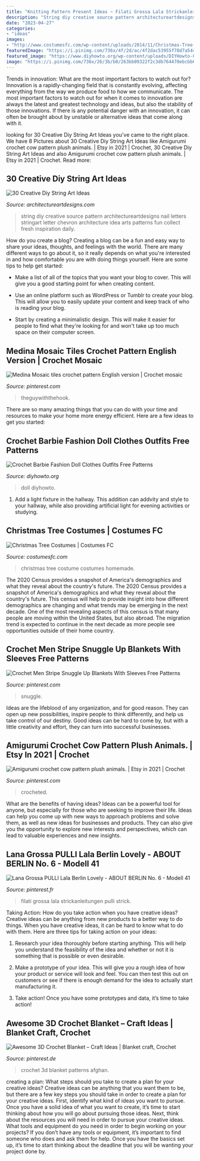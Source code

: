 ```yaml
---
title: "Knitting Pattern Present Ideas ~ Filati Grossa Lala Strickanleitungen Pulli Strick"
description: "String diy creative source pattern architectureartdesigns nail letters stringart letter chevron architecture idea arts patterns fun collect fresh inspiration daily"
date: "2023-04-27"
categories:
- "ideas"
images:
- "http://www.costumesfc.com/wp-content/uploads/2014/11/Christmas-Tree-Costume-Homemade.jpg"
featuredImage: "https://i.pinimg.com/736x/4f/2d/ac/4f2dac53955f78d7a544b50cad370c00.jpg"
featured_image: "https://www.diyhowto.org/wp-content/uploads/DIYHowto-Crochet-Doll-Clothes-Outfits-Free-Patterns-23-389x1024.jpg"
image: "https://i.pinimg.com/736x/26/3b/b0/263bb09322f2c3db764470ebcbb620cc.jpg"
---
```



Trends in innovation: What are the most important factors to watch out for?
Innovation is a rapidly-changing field that is constantly evolving, affecting everything from the way we produce food to how we communicate. The most important factors to watch out for when it comes to innovation are always the latest and greatest technology and ideas, but also the stability of those innovations. If there is any potential danger with an innovation, it can often be brought about by unstable or alternative ideas that come along with it.

	

		
looking for 30 Creative Diy String Art Ideas you've came to the right place. We have 8 Pictures about 30 Creative Diy String Art Ideas like Amigurumi crochet cow pattern plush animals. | Etsy in 2021 | Crochet, 30 Creative Diy String Art Ideas and also Amigurumi crochet cow pattern plush animals. | Etsy in 2021 | Crochet. Read more:
		
    
## 30 Creative Diy String Art Ideas

<img loading=lazy src="http://media-cache-ec0.pinimg.com/originals/51/17/21/51172114d73d441c38be13655b047f3f.jpg" onerror="this.onerror=null;this.src='https://tse4.mm.bing.net/th?id=OIP.8QR6Iq7JGAh5Y_a39vmAPwHaJ4&amp;pid=15.1';" alt="30 Creative Diy String Art Ideas">

_Source: architectureartdesigns.com_

>string diy creative source pattern architectureartdesigns nail letters stringart letter chevron architecture idea arts patterns fun collect fresh inspiration daily. 

	

How do you create a blog?
Creating a blog can be a fun and easy way to share your ideas, thoughts, and feelings with the world. There are many different ways to go about it, so it really depends on what you're interested in and how comfortable you are with doing things yourself. Here are some tips to help get started: 
- Make a list of all of the topics that you want your blog to cover. This will give you a good starting point for when creating content.

- Use an online platform such as WordPress or Tumblr to create your blog. This will allow you to easily update your content and keep track of who is reading your blog.

- Start by creating a minimalistic design. This will make it easier for people to find what they're looking for and won't take up too much space on their computer screen.

    
## Medina Mosaic Tiles Crochet Pattern English Version | Crochet Mosaic

<img loading=lazy src="https://i.pinimg.com/736x/04/62/61/04626111aca69465455169d187749772.jpg" onerror="this.onerror=null;this.src='https://tse2.mm.bing.net/th?id=OIP.t0j73M71S7nY3jOG26xvIwHaJ3&amp;pid=15.1';" alt="Medina Mosaic tiles crochet pattern English version | Crochet mosaic">

_Source: pinterest.com_

>theguywiththehook. 

	

There are so many amazing things that you can do with your time and resources to make your home more energy efficient. Here are a few ideas to get you started:

    
## Crochet Barbie Fashion Doll Clothes Outfits Free Patterns

<img loading=lazy src="https://www.diyhowto.org/wp-content/uploads/DIYHowto-Crochet-Doll-Clothes-Outfits-Free-Patterns-23-389x1024.jpg" onerror="this.onerror=null;this.src='https://tse4.mm.bing.net/th?id=OIP.VrfsYbSlNyZmc_0npR_PawAAAA&amp;pid=15.1';" alt="Crochet Barbie Fashion Doll Clothes Outfits Free Patterns">

_Source: diyhowto.org_

>doll diyhowto. 

	

1. Add a light fixture in the hallway. This addition can addvity and style to your hallway, while also providing artificial light for evening activities or studying.

    
## Christmas Tree Costumes | Costumes FC

<img loading=lazy src="http://www.costumesfc.com/wp-content/uploads/2014/11/Christmas-Tree-Costume-Homemade.jpg" onerror="this.onerror=null;this.src='https://tse1.mm.bing.net/th?id=OIP.zkPQt33y5mSmswTDdpXjYAHaJ4&amp;pid=15.1';" alt="Christmas Tree Costumes | Costumes FC">

_Source: costumesfc.com_

>christmas tree costume costumes homemade. 

	

The 2020 Census provides a snapshot of America's demographics and what they reveal about the country's future.
The 2020 Census provides a snapshot of America's demographics and what they reveal about the country's future. This census will help to provide insight into how different demographics are changing and what trends may be emerging in the next decade. One of the most revealing aspects of this census is that many people are moving within the United States, but also abroad. The migration trend is expected to continue in the next decade as more people see opportunities outside of their home country.

    
## Crochet Men Stripe Snuggle Up Blankets With Sleeves Free Patterns

<img loading=lazy src="https://i.pinimg.com/736x/21/d5/4f/21d54fc8e7468b91a63f8b3909831c29.jpg" onerror="this.onerror=null;this.src='https://tse3.mm.bing.net/th?id=OIP.EoXFOa0RAzEKvTqHZpCbdQHaPj&amp;pid=15.1';" alt="Crochet Men Stripe Snuggle Up Blankets With Sleeves Free Patterns">

_Source: pinterest.com_

>snuggle. 

	

Ideas are the lifeblood of any organization, and for good reason. They can open up new possibilities, inspire people to think differently, and help us take control of our destiny. Good ideas can be hard to come by, but with a little creativity and effort, they can turn into successful businesses.

    
## Amigurumi Crochet Cow Pattern Plush Animals. | Etsy In 2021 | Crochet

<img loading=lazy src="https://i.pinimg.com/736x/4f/2d/ac/4f2dac53955f78d7a544b50cad370c00.jpg" onerror="this.onerror=null;this.src='https://tse1.mm.bing.net/th?id=OIP.dyb0NSK1fbqjfoSEShyWjwHaLH&amp;pid=15.1';" alt="Amigurumi crochet cow pattern plush animals. | Etsy in 2021 | Crochet">

_Source: pinterest.com_

>crocheted. 

	

What are the benefits of having ideas?
Ideas can be a powerful tool for anyone, but especially for those who are seeking to improve their life. Ideas can help you come up with new ways to approach problems and solve them, as well as new ideas for businesses and products. They can also give you the opportunity to explore new interests and perspectives, which can lead to valuable experiences and new insights.

    
## Lana Grossa PULLI Lala Berlin Lovely - ABOUT BERLIN No. 6 - Modell 41

<img loading=lazy src="https://i.pinimg.com/736x/26/3b/b0/263bb09322f2c3db764470ebcbb620cc.jpg" onerror="this.onerror=null;this.src='https://tse3.mm.bing.net/th?id=OIP.0_yI4xe7hBHkZ2VLt9JwnwHaKB&amp;pid=15.1';" alt="Lana Grossa PULLI Lala Berlin Lovely - ABOUT BERLIN No. 6 - Modell 41">

_Source: pinterest.fr_

>filati grossa lala strickanleitungen pulli strick. 

	

Taking Action: How do you take action when you have creative ideas?
Creative ideas can be anything from new products to a better way to do things. When you have creative ideas, it can be hard to know what to do with them. Here are three tips for taking action on your ideas:
1. Research your idea thoroughly before starting anything. This will help you understand the feasibility of the idea and whether or not it is something that is possible or even desirable.

2. Make a prototype of your idea. This will give you a rough idea of how your product or service will look and feel. You can then test this out on customers or see if there is enough demand for the idea to actually start manufacturing it.

3. Take action! Once you have some prototypes and data, it’s time to take action!

    
## Awesome 3D Crochet Blanket – Craft Ideas | Blanket Craft, Crochet

<img loading=lazy src="https://i.pinimg.com/736x/96/e6/11/96e611fd9858a59fe91e190a27e3eca7.jpg" onerror="this.onerror=null;this.src='https://tse1.mm.bing.net/th?id=OIP.MuU4karO0WNd3gJQqCa8oAHaOu&amp;pid=15.1';" alt="Awesome 3D Crochet Blanket – Craft Ideas | Blanket craft, Crochet">

_Source: pinterest.de_

>crochet 3d blanket patterns afghan. 

	

creating a plan: What steps should you take to create a plan for your creative ideas?
Creative ideas can be anything that you want them to be, but there are a few key steps you should take in order to create a plan for your creative ideas. First, identify what kind of ideas you want to pursue. Once you have a solid idea of what you want to create, it’s time to start thinking about how you will go about pursuing those ideas. 
Next, think about the resources you will need in order to pursue your creative ideas. What tools and equipment do you need in order to begin working on your projects? If you don’t have any tools or equipment, it’s important to find someone who does and ask them for help. Once you have the basics set up, it’s time to start thinking about the deadline that you will be wanting your project done by.

